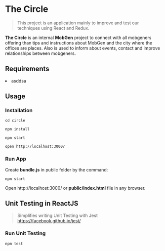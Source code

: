 # The Circle
> This project is an application mainly to improve and test our techniques using React and Redux.

**The Circle** is an internal **MobGen** project to connect with all mobgeners offering than tips and instructions about MobGen and the city where the offices are places.
Also is used to inform about events, contact and improve relationships between mobgeners.

## Requirements

<li>asddsa</li>

## Usage

### Installation

```
cd circle  

npm install

npm start

open http://localhost:3000/
```

### Run App

Create <b>bundle.js</b> in public folder by the command:
```
npm start
```

Open http://localhost:3000/ or <b>public/index.html</b> file in any browser.

## Unit Testing in ReactJS
> Simplifies writing Unit Testing with Jest https://facebook.github.io/jest/

### Run Unit Testing

```
npm test
```
